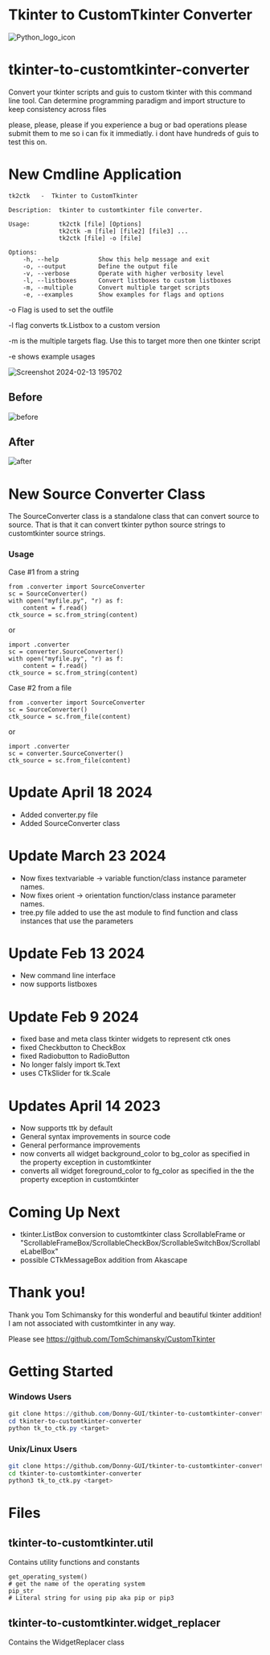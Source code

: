 # Tkinter to CustomTkinter Converter

![Python_logo_icon](https://user-images.githubusercontent.com/108424001/226063288-66da2f57-f5b7-49f1-bdd5-f465e963b125.png)





# tkinter-to-customtkinter-converter
Convert your tkinter scripts and guis to custom tkinter with this command line tool. Can determine programming paradigm and import structure to keep consistency across files

please, please, please if you experience a bug or bad operations please submit them to me so i can fix it immediatly. i dont have hundreds of guis to test this on.

# New Cmdline Application

```
tk2ctk   -  Tkinter to CustomTkinter

Description:  tkinter to customtkinter file converter.

Usage:        tk2ctk [file] [Options]
              tk2ctk -m [file] [file2] [file3] ...
              tk2ctk [file] -o [file]

Options:
    -h, --help           Show this help message and exit
    -o, --output         Define the output file
    -v, --verbose        Operate with higher verbosity level
    -l, --listboxes      Convert listboxes to custom listboxes
    -m, --multiple       Convert multiple target scripts
    -e, --examples       Show examples for flags and options
```

-o Flag is used to set the outfile


-l flag converts tk.Listbox to a custom version


-m is the multiple targets flag. Use this to target more then one tkinter script


-e shows example usages


![Screenshot 2024-02-13 195702](https://github.com/Donny-GUI/tkinter-to-customtkinter-converter/assets/108424001/796ab2eb-3edb-40fe-953e-0009b3aa8e42)


## Before

![before](https://github.com/Donny-GUI/tkinter-to-customtkinter-converter/assets/108424001/900c08c2-e364-4533-bf0d-227536aae7df)


## After

![after](https://github.com/Donny-GUI/tkinter-to-customtkinter-converter/assets/108424001/4a692be9-a57e-4b8a-9061-d32eebded834)


# New Source Converter Class
The SourceConverter class is a standalone class that can convert source to source.
That is that it can convert tkinter python source strings to customtkinter source strings.

### Usage

Case #1  from a string

```Python3
from .converter import SourceConverter
sc = SourceConverter()
with open("myfile.py", "r) as f:
    content = f.read()
ctk_source = sc.from_string(content)
```

or

```Python3
import .converter
sc = converter.SourceConverter()
with open("myfile.py", "r) as f:
    content = f.read()
ctk_source = sc.from_string(content)
```


Case #2  from a file

```Python3
from .converter import SourceConverter
sc = SourceConverter()
ctk_source = sc.from_file(content)
```

or 

```Python3
import .converter
sc = converter.SourceConverter()
ctk_source = sc.from_file(content)
```



# Update April 18 2024
- Added converter.py file
- Added SourceConverter class


# Update March 23 2024
- Now fixes textvariable -> variable function/class instance parameter names.
- Now fixes orient -> orientation function/class instance parameter names.
- tree.py file added to use the ast module to find function and class instances that use the parameters


# Update Feb 13 2024
- New command line interface
- now supports listboxes
  

# Update Feb 9 2024
- fixed base and meta class tkinter widgets to represent ctk ones
- fixed Checkbutton to CheckBox
- fixed Radiobutton to RadioButton
- No longer falsly import tk.Text
- uses CTkSlider for tk.Scale

# Updates April 14 2023

- Now supports ttk by default
- General syntax improvements in source code
- General performance improvements
- now converts all widget background_color to bg_color as specified in the property exception in customtkinter
- converts all widget foreground_color to fg_color as specified in the the property exception in customtkinter


# Coming Up Next

- tkinter.ListBox conversion to customtkinter class ScrollableFrame or "ScrollableFrameBox/ScrollableCheckBox/ScrollableSwitchBox/ScrollableLabelBox" 
- possible CTkMessageBox addition from Akascape

# Thank you!

Thank you Tom Schimansky for this wonderful and beautiful tkinter addition!
I am not associated with customtkinter in any way.

Please see https://github.com/TomSchimansky/CustomTkinter


# Getting Started

### Windows Users

```Powershell
git clone https://github.com/Donny-GUI/tkinter-to-customtkinter-converter.git
cd tkinter-to-customtkinter-converter
python tk_to_ctk.py <target> 
```

### Unix/Linux Users


```Bash
git clone https://github.com/Donny-GUI/tkinter-to-customtkinter-converter.git
cd tkinter-to-customtkinter-converter
python3 tk_to_ctk.py <target> 
```


# Files

## tkinter-to-customtkinter.util
Contains utility functions and constants
```Python3
get_operating_system()
# get the name of the operating system
pip_str
# Literal string for using pip aka pip or pip3
```

## tkinter-to-customtkinter.widget_replacer
Contains the WidgetReplacer class



